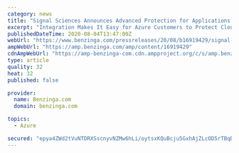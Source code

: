 ```yaml
---
category: news
title: "Signal Sciences Announces Advanced Protection for Applications on Microsoft Azure"
excerpt: "Integration Makes It Easy for Azure Customers to Protect Cloud-Native, Legacy, and Serverless Applications with Signal Sciences Next-Gen WAF and RASP \"Protecting our applications on Microsoft ..."
publishedDateTime: 2020-08-04T13:47:00Z
webUrl: "https://www.benzinga.com/pressreleases/20/08/b16919429/signal-sciences-announces-advanced-protection-for-applications-on-microsoft-azure"
ampWebUrl: "https://amp.benzinga.com/amp/content/16919429"
cdnAmpWebUrl: "https://amp-benzinga-com.cdn.ampproject.org/c/s/amp.benzinga.com/amp/content/16919429"
type: article
quality: 32
heat: 32
published: false

provider:
  name: Benzinga.com
  domain: benzinga.com

topics:
  - Azure

secured: "epya4ZWd2tVuNTDRXSscnyvNZMw6hLi/oytsxKQuBcju5GxhAjZLcOD5rTBqDsvhKIsFWcQkKV6kn88tQs5MjpaarV3wIakNxvAnwQtp2h/PhDXXL2zeeL0sjpunfoWowdv+5C2ko0Xa7+yIwr/qXOwB3k7X69UJSzX2sR23ntmtnAUcuKb1tesJWIkZMaw1tiAJVLo2E9ubpVlCbnD9TMuU7NqoSMMcVUOLp372i42Idrm58Mc6QpSYQBAwJukImTSUO4PGeaG1Rr05HBrH6TjxKIDDpxuQXeQccS09MeXtAnBGMeHVxEwf0q47JEFNE82g6sd8HRTQ4AjOUv2iCg==;Kd3l3ZIgeHeYULzinqhkZA=="
---
```



